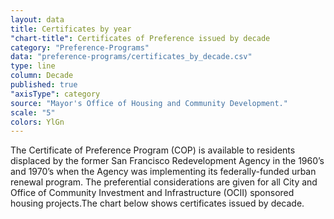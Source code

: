 ```yaml
---
layout: data
title: Certificates by year
"chart-title": Certificates of Preference issued by decade
category: "Preference-Programs"
data: "preference-programs/certificates_by_decade.csv"
type: line
column: Decade
published: true
"axisType": category
source: "Mayor's Office of Housing and Community Development."
scale: "5"
colors: YlGn
---
```


The Certificate of Preference Program (COP) is available to residents displaced by the former San Francisco Redevelopment Agency in the 1960’s and 1970’s when the Agency was implementing its federally-funded urban renewal program. The preferential considerations are given for all City and Office of Community Investment and Infrastructure (OCII) sponsored housing projects.The chart below shows certificates issued by decade.